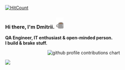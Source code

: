 [![HitCount](https://komarev.com/ghpvc/?username=rexfort9&abbreviated=true&label=Profile%20views&color=646258&style=plastic)](https://github.com/rexfort9)
### **Hi there, I'm Dmitrii.** <img src="index/coffee-is-love.gif" width="25px">
**QA Engineer, IT enthusiast & open-minded person.<br>**
**I build & brake stuff.**
<br>

<p align="center" >
	<picture>
	  <source media="(prefers-color-scheme: dark)"  srcset="https://raw.githubusercontent.com/rexfort9/rexfort9/output-3d-contrib/night.svg" />
	  <source media="(prefers-color-scheme: light)" srcset="https://raw.githubusercontent.com/rexfort9/rexfort9/output-3d-contrib/day.svg" />
	  <img alt="github profile contributions chart"    src="https://raw.githubusercontent.com/rexfort9/rexfort9/output-3d-contrib/day.svg" />
	</picture>
</p>

![](./profile-3d-contrib/profile-green-animate.svg)
<!--
**rexfort9/rexfort9** is a ✨ _special_ ✨ repository because its `README.md` (this file) appears on your GitHub profile.

Here are some ideas to get you started:

- 🔭 I’m currently working on ...
- 🌱 I’m currently learning ...
- 👯 I’m looking to collaborate on ...
- 🤔 I’m looking for help with ...
- 💬 Ask me about ...
- 📫 How to reach me: ...
- 😄 Pronouns: ...
- ⚡ Fun fact: ...
-->
